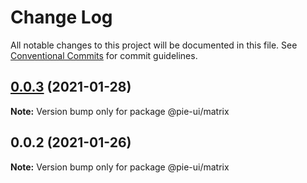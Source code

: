 # Change Log

All notable changes to this project will be documented in this file.
See [Conventional Commits](https://conventionalcommits.org) for commit guidelines.

## [0.0.3](https://github.com/pie-framework/pie-ui/compare/@pie-ui/matrix@0.0.2...@pie-ui/matrix@0.0.3) (2021-01-28)

**Note:** Version bump only for package @pie-ui/matrix





## 0.0.2 (2021-01-26)

**Note:** Version bump only for package @pie-ui/matrix
